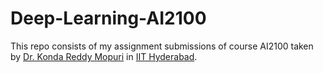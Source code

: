# Deep-Learning-AI2100
This repo consists of my assignment submissions of course AI2100 taken by [Dr. Konda Reddy Mopuri](https://krmopuri.github.io/) in [IIT Hyderabad](https://iith.ac.in).
